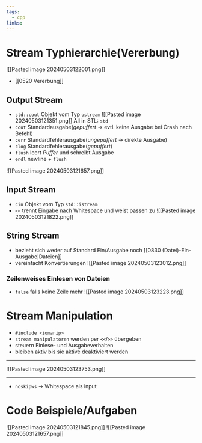 ```yaml
---
tags:
  - cpp
links:
---
```

# Stream Typhierarchie(Vererbung)
![[Pasted image 20240503122001.png]]
- [[0520 Vererbung]]
## Output Stream
- `std::cout` Objekt vom Typ `ostream`
![[Pasted image 20240503121351.png]]
All in STL: `std`
- `cout` Standardausgabe(*gepuffert* -> evtl. keine Ausgabe bei Crash nach Befehl)
- `cerr` Standardfehlerausgabe(*ungepuffert* -> direkte Ausgabe)
- `clog` Standardfehlerausgabe(*gepuffert*)
- `flush` leert *Puffer* und schreibt Ausgabe
- `endl` newline + `flush`

<!--SR:!2024-08-31,14,290-->
![[Pasted image 20240503121657.png]]

## Input Stream
- `cin` Objekt vom Typ `std::istream`
- `<<` trennt Eingabe nach Whitespace und weist passen zu
![[Pasted image 20240503121822.png]]
## String Stream
- bezieht sich weder auf Standard Ein/Ausgabe noch [[0830 (Datei)-Ein-Ausgabe|Dateien]]
- vereinfacht Konvertierungen
![[Pasted image 20240503123012.png]]
### Zeilenweises Einlesen von Dateien
- `false` falls keine Zeile mehr
![[Pasted image 20240503123223.png]]
# Stream Manipulation
- `#include <iomanip>`
- `stream manipulatoren` werden per `<<`/`>>` übergeben
- steuern Einlese- und Ausgabeverhalten
- bleiben aktiv bis sie aktive deaktiviert werden
---
![[Pasted image 20240503123753.png]]
- - -
- `noskipws` -> Whitespace als input
# Code Beispiele/Aufgaben
![[Pasted image 20240503121845.png]]
![[Pasted image 20240503121657.png]]